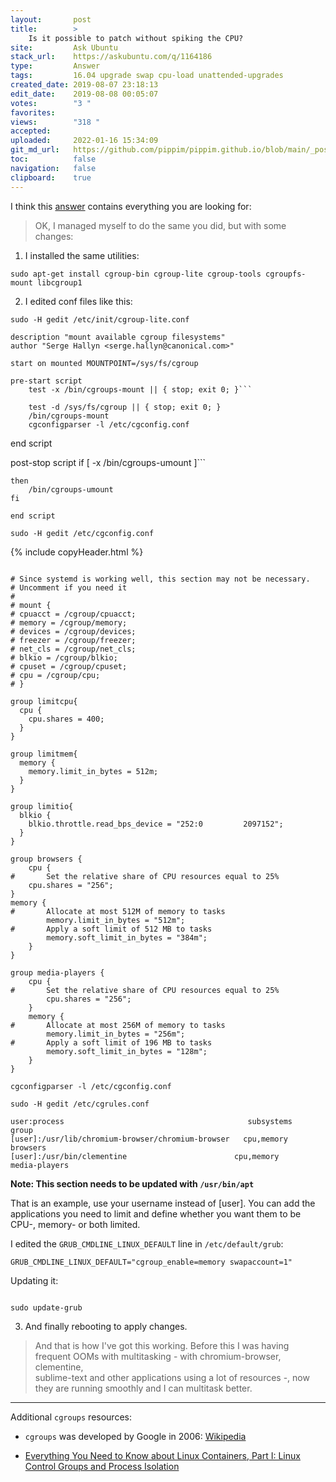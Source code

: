 ```yaml
---
layout:       post
title:        >
    Is it possible to patch without spiking the CPU?
site:         Ask Ubuntu
stack_url:    https://askubuntu.com/q/1164186
type:         Answer
tags:         16.04 upgrade swap cpu-load unattended-upgrades
created_date: 2019-08-07 23:18:13
edit_date:    2019-08-08 00:05:07
votes:        "3 "
favorites:    
views:        "318 "
accepted:     
uploaded:     2022-01-16 15:34:09
git_md_url:   https://github.com/pippim/pippim.github.io/blob/main/_posts/2019/2019-08-07-Is-it-possible-to-patch-without-spiking-the-CPU^.md
toc:          false
navigation:   false
clipboard:    true
---
```


I think this [answer][1] contains everything you are looking for:

> OK, I managed myself to do the same you did, but with some changes:  

1) I installed the same utilities: 

``` 
sudo apt-get install cgroup-bin cgroup-lite cgroup-tools cgroupfs-mount libcgroup1
```

2) I edited conf files like this:

`sudo -H gedit /etc/init/cgroup-lite.conf`

``` 
description "mount available cgroup filesystems"
author "Serge Hallyn <serge.hallyn@canonical.com>"

start on mounted MOUNTPOINT=/sys/fs/cgroup

pre-start script
	test -x /bin/cgroups-mount || { stop; exit 0; }```

	test -d /sys/fs/cgroup || { stop; exit 0; }
	/bin/cgroups-mount
	cgconfigparser -l /etc/cgconfig.conf
``` 
end script

post-stop script
	if [ -x /bin/cgroups-umount ]```

	then
		/bin/cgroups-umount
	fi
``` 
end script
```

`sudo -H gedit /etc/cgconfig.conf`

{% include copyHeader.html %}
``` 

# Since systemd is working well, this section may not be necessary.
# Uncomment if you need it
#
# mount {
# cpuacct = /cgroup/cpuacct;
# memory = /cgroup/memory;
# devices = /cgroup/devices;
# freezer = /cgroup/freezer;
# net_cls = /cgroup/net_cls;
# blkio = /cgroup/blkio;
# cpuset = /cgroup/cpuset;
# cpu = /cgroup/cpu;
# }

group limitcpu{
  cpu {
    cpu.shares = 400;
  }
}

group limitmem{
  memory {
    memory.limit_in_bytes = 512m;
  }
}

group limitio{
  blkio {
    blkio.throttle.read_bps_device = "252:0         2097152";
  }
}

group browsers {
    cpu {
#       Set the relative share of CPU resources equal to 25%
    cpu.shares = "256";
}
memory {
#       Allocate at most 512M of memory to tasks
        memory.limit_in_bytes = "512m";
#       Apply a soft limit of 512 MB to tasks
        memory.soft_limit_in_bytes = "384m";
    }
}

group media-players {
    cpu {
#       Set the relative share of CPU resources equal to 25%
        cpu.shares = "256";
    }
    memory {
#       Allocate at most 256M of memory to tasks
        memory.limit_in_bytes = "256m";
#       Apply a soft limit of 196 MB to tasks
        memory.soft_limit_in_bytes = "128m";
    }
}

cgconfigparser -l /etc/cgconfig.conf
```

`sudo -H gedit /etc/cgrules.conf`

``` 
user:process                                         subsystems   group
[user]:/usr/lib/chromium-browser/chromium-browser   cpu,memory      browsers
[user]:/usr/bin/clementine	            		  cpu,memory	 media-players
```

**Note: This section needs to be updated with `/usr/bin/apt`**

That is an example, use your username instead of [user]. You can add the applications you need to limit and define whether you want them to be CPU-, memory- or both limited.

I edited the `GRUB_CMDLINE_LINUX_DEFAULT` line in `/etc/default/grub`:

``` 
GRUB_CMDLINE_LINUX_DEFAULT="cgroup_enable=memory swapaccount=1"
```

Updating it: 
``` 

sudo update-grub
```

3) And finally rebooting to apply changes.

> And that is how I've got this working. Before this I was having  
> frequent OOMs with multitasking - with chromium-browser, clementine,  
> sublime-text and other applications using a lot of resources -, now  
> they are running smoothly and I can multitask better.  


----------


Additional `cgroups` resources:

- `cgroups` was developed by Google in 2006: [Wikipedia][2]
- [Everything You Need to Know about Linux Containers, Part I: Linux Control Groups and Process Isolation][3]


  [1]: https://askubuntu.com/a/899273/307523
  [2]: https://en.wikipedia.org/wiki/Cgroups
  [3]: https://www.linuxjournal.com/content/everything-you-need-know-about-linux-containers-part-i-linux-control-groups-and-process
